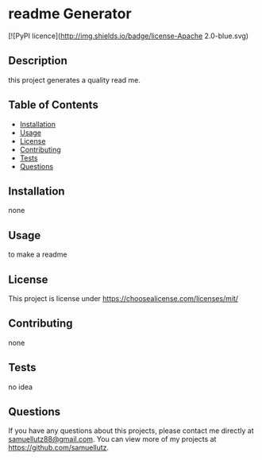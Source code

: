 # readme Generator
  [![PyPI licence](http://img.shields.io/badge/license-Apache 2.0-blue.svg)
  
  ## Description 
  this project generates a quality read me.
  ## Table of Contents
  * [Installation](#installation)
  * [Usage](#usage)
  * [License](#license)
  * [Contributing](#contributing)
  * [Tests](#tests)
  * [Questions](#questions)
  
  ## Installation 
  none
  ## Usage 
  to make a readme
  ## License 
  This project is license under https://choosealicense.com/licenses/mit/
  ## Contributing 
  none
  ## Tests
  no idea
  ## Questions
  If you have any questions about this projects, please contact me directly at samuellutz88@gmail.com. You can view more of my projects at https://github.com/samuellutz.
